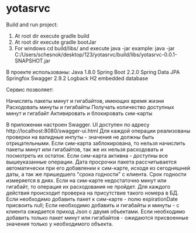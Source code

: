 # yotasrvc

Build and run project:
1. At root dir execute
gradle build
2. At root dir execute 
gradle bootJar
3. For windows cd build/libs/ and execute java -jar example: 
java -jar C:/Users/schesnok/desktop/123/yotasrvc/build/libs/yotasrvc-0.0.1-SNAPSHOT.jar


В проекте использованы:
Java 1.8.0
Spring Boot 2.2.0
Spring Data JPA
Springfox Swagger 2.9.2
Logback
H2 embedded database

Сервис позволяет:

Начислять пакеты минут и гигабайтов, имеющих время жизни
Расходовать минуты и гигабайты
Получать количество доступных минут и гигабайт
Активировать и блокировать сим-карты

В приложении настроен Swagger. UI доступен по адресу http://localhost:8080/swagger-ui.html
Для каждой операции реализованы проверки на валидные инпуты - значения не должны быть отрицательными.
Если сим-карта заблокирована, то нельзя начислить пакеты минут или гигабайтов, так же их нельзя расходовать и посмотреть их остаток.
Если сим-карта активна - доступны все вышеуказанные операции.
Дата просрочки пакета рассчитывается автоматически при его добавлении к сим-карте, исходя из сегодняшней даты, а так же 
пришедшего "срока годности" с клиента. Срок годности измеряется в днях.
Если на сим-карте недостаточно минут или гигабайт, то операция их расходования не пройдет.
Для каждого действия происходит проверка на присутствие такого номера в БД.
Если необходимо добавить пакет к сим-карте - полю expirationDate присвоить null;
Если необходимо добавить и гигабайты и минуты - с клиента ожидается приход Json с двумя объектами.
Если необходимо добавить только пакет минут или гигабайтов - ожидаются присвоенные значения только у необходимого объекта.
